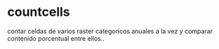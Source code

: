 # countcells
contar celdas de varios raster categoricos anuales a la vez y comparar
contenido porcentual entre ellos..
